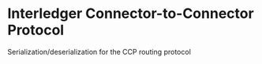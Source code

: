 # Interledger Connector-to-Connector Protocol

Serialization/deserialization for the CCP routing protocol
